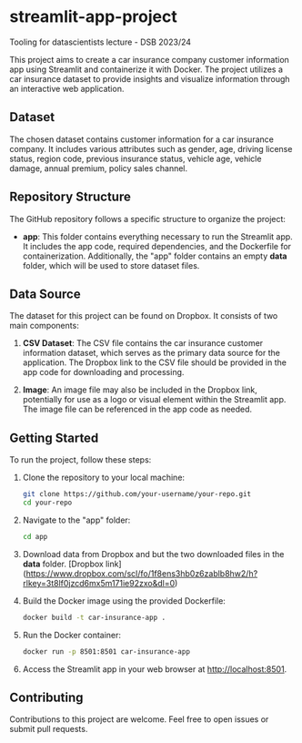 # streamlit-app-project
Tooling for datascientists lecture - DSB 2023/24

This project aims to create a car insurance company customer information app using Streamlit and containerize it with Docker. The project utilizes a car insurance dataset to provide insights and visualize information through an interactive web application.

## Dataset

The chosen dataset contains customer information for a car insurance company. It includes various attributes such as gender, age, driving license status, region code, previous insurance status, vehicle age, vehicle damage, annual premium, policy sales channel.

## Repository Structure

The GitHub repository follows a specific structure to organize the project:

- **app**: This folder contains everything necessary to run the Streamlit app. It includes the app code, required dependencies, and the Dockerfile for containerization. Additionally, the "app" folder contains an empty **data** folder, which will be used to store dataset files.

## Data Source

The dataset for this project can be found on Dropbox. It consists of two main components:

1. **CSV Dataset**: The CSV file contains the car insurance customer information dataset, which serves as the primary data source for the application. The Dropbox link to the CSV file should be provided in the app code for downloading and processing.

2. **Image**: An image file may also be included in the Dropbox link, potentially for use as a logo or visual element within the Streamlit app. The image file can be referenced in the app code as needed.

## Getting Started

To run the project, follow these steps:

1. Clone the repository to your local machine:

   ```bash
   git clone https://github.com/your-username/your-repo.git
   cd your-repo
   ```

2. Navigate to the "app" folder:

   ```bash
   cd app
   ```

3. Download data from Dropbox and but the two downloaded files in the **data** folder. [Dropbox link] (https://www.dropbox.com/scl/fo/1f8ens3hb0z6zablb8hw2/h?rlkey=3t8lf0jzcd6mx5m171ie92zxo&dl=0)

4. Build the Docker image using the provided Dockerfile:

   ```bash
   docker build -t car-insurance-app .
   ```

6. Run the Docker container:

   ```bash
   docker run -p 8501:8501 car-insurance-app
   ```

7. Access the Streamlit app in your web browser at [http://localhost:8501](http://localhost:8501).

## Contributing

Contributions to this project are welcome. Feel free to open issues or submit pull requests.
